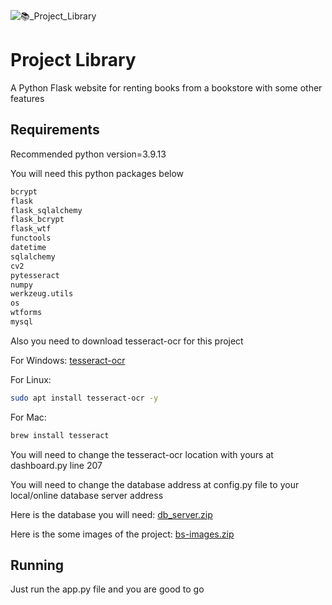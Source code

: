 ![📚_Project_Library](https://user-images.githubusercontent.com/90692939/200117993-2d724024-09e0-4769-8c69-b8a13b7920db.png)
# Project Library
A Python Flask website for renting books from a bookstore with some other features
## Requirements
Recommended python version=3.9.13

You will need this python packages below
```bash
bcrypt
flask 
flask_sqlalchemy
flask_bcrypt
flask_wtf
functools
datetime
sqlalchemy
cv2
pytesseract
numpy
werkzeug.utils
os
wtforms
mysql
```
Also you need to download tesseract-ocr for this project

For Windows: [tesseract-ocr](https://github.com/UB-Mannheim/tesseract/wiki)

For Linux:
```bash
sudo apt install tesseract-ocr -y
```
For Mac:
```bash
brew install tesseract
```
You will need to change the tesseract-ocr location with yours at dashboard.py line 207

You will need to change the database address at config.py file to your local/online database server address

Here is the database you will need:
[db_server.zip](https://github.com/Blankbee/project_library/files/10025668/db_server.zip)

Here is the some images of the project:
[bs-images.zip](https://github.com/Blankbee/project_library/files/10025691/bs-images.zip)


## Running
Just run the app.py file and you are good to go
